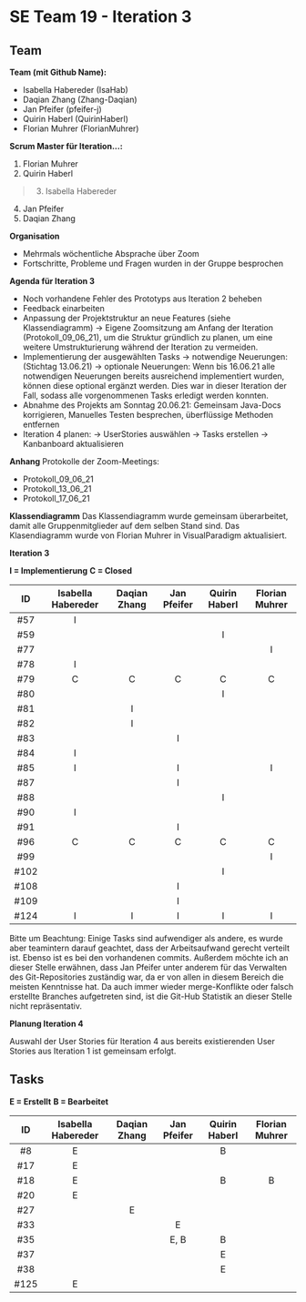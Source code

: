 # SE Team 19 - Iteration 3

## Team

**Team (mit Github Name):**
- Isabella Habereder (IsaHab)
- Daqian Zhang (Zhang-Daqian)
- Jan Pfeifer (pfeifer-j)
- Quirin Haberl (QuirinHaberl)
- Florian Muhrer (FlorianMuhrer)

**Scrum Master für Iteration...:**
1. Florian Muhrer
2. Quirin Haberl
> 3. Isabella Habereder
4. Jan Pfeifer
5. Daqian Zhang

**Organisation**
- Mehrmals wöchentliche Absprache über Zoom
- Fortschritte, Probleme und Fragen wurden in der Gruppe besprochen


**Agenda für Iteration 3**
- Noch vorhandene Fehler des Prototyps aus Iteration 2 beheben
- Feedback einarbeiten
- Anpassung der Projektstruktur an neue Features (siehe Klassendiagramm)
	-> Eigene Zoomsitzung am Anfang der Iteration (Protokoll_09_06_21), um die Struktur gründlich zu planen, um eine weitere 		   Umstrukturierung während der Iteration zu vermeiden. 
- Implementierung der ausgewählten Tasks
	-> notwendige Neuerungen: (Stichtag 13.06.21)
	-> optionale Neuerungen: Wenn bis 16.06.21 alle notwendigen Neuerungen bereits ausreichend implementiert wurden,
				  können diese optional ergänzt werden.
				  Dies war in dieser Iteration der Fall, sodass alle vorgenommenen Tasks erledigt werden konnten.
- Abnahme des Projekts am Sonntag 20.06.21: Gemeinsam Java-Docs korrigieren, Manuelles Testen besprechen, überflüssige Methoden 						     entfernen 
- Iteration 4 planen:
	-> UserStories auswählen
	-> Tasks erstellen
	-> Kanbanboard aktualisieren 


**Anhang**
Protokolle der Zoom-Meetings:
- Protokoll_09_06_21
- Protokoll_13_06_21
- Protokoll_17_06_21

**Klassendiagramm**
Das Klassendiagramm wurde gemeinsam überarbeitet, damit alle Gruppenmitglieder auf dem selben Stand sind.
Das Klasendiagramm wurde von Florian Muhrer in VisualParadigm aktualisiert.


**Iteration 3**

**I = Implementierung**
**C = Closed**

| ID | Isabella Habereder | Daqian Zhang | Jan Pfeifer | Quirin Haberl | Florian Muhrer|
|:---:|:------------:|:------------:|:------------:|:------------:|:------------:|
| #57 |I|||||
| #59 ||||I||
| #77 |||||I|
| #78 |I|||||
| #79 |C|C|C|C|C|
| #80 ||||I||
| #81 ||I||||
| #82 ||I||||
| #83 |||I|||
| #84 |I|||||
| #85 |I||I||I|
| #87 |||I|||
| #88 ||||I||
| #90 |I|||||
| #91 |||I|||
| #96 |C|C|C|C|C|
| #99 |||||I|
| #102 ||||I||
| #108 |||I|||
| #109 |||I|||
| #124 |I|I|I|I|I|

Bitte um Beachtung: Einige Tasks sind aufwendiger als andere, es wurde aber teamintern darauf geachtet, dass der Arbeitsaufwand gerecht verteilt ist. Ebenso ist es bei den vorhandenen commits. 
Außerdem möchte ich an dieser Stelle erwähnen, dass Jan Pfeifer unter anderem für das Verwalten des Git-Repositories zuständig war, da er von allen in diesem Bereich die meisten Kenntnisse hat. Da auch immer wieder merge-Konflikte oder falsch erstellte Branches aufgetreten sind, ist die Git-Hub Statistik an dieser Stelle nicht repräsentativ. 

**Planung Iteration 4**

Auswahl der User Stories für Iteration 4 aus bereits existierenden User Stories aus Iteration 1 ist gemeinsam erfolgt.

## Tasks

**E = Erstellt**
**B = Bearbeitet**

| ID | Isabella Habereder | Daqian Zhang | Jan Pfeifer | Quirin Haberl | Florian Muhrer|
|:---:|:------------:|:------------:|:------------:|:------------:|:------------:|
| #8 |E|||B||
| #17 |E|||||
| #18 |E|||B|B|
| #20 |E|||||
| #27 ||E||||
| #33 |||E|||
| #35 |||E, B|B||
| #37 ||||E||
| #38 ||||E||
| #125 |E|||||


